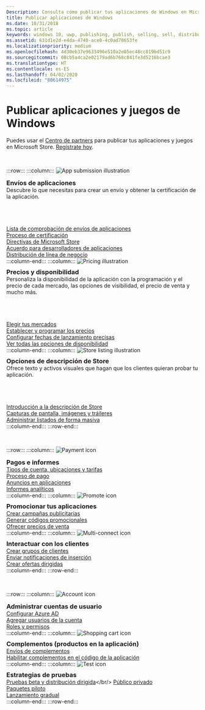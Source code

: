 ```yaml
---
Description: Consulta cómo publicar tus aplicaciones de Windows en Microsoft Store.
title: Publicar aplicaciones de Windows
ms.date: 10/31/2018
ms.topic: article
keywords: windows 10, uwp, publishing, publish, selling, sell, distribute, distributing, store, dashboard
ms.assetid: 631d1e2d-e4da-4740-ace0-4c0ad78653fe
ms.localizationpriority: medium
ms.openlocfilehash: 4d30eb37e9633496e510a2e05ec48cc819bd51c9
ms.sourcegitcommit: 08cb5a4ca2e02179ad6b768c841fe3d5216bcae3
ms.translationtype: HT
ms.contentlocale: es-ES
ms.lasthandoff: 04/02/2020
ms.locfileid: "80614975"
---
```

# <a name="publish-windows-apps-and-games"></a>Publicar aplicaciones y juegos de Windows  

Puedes usar el [Centro de partners](https://partner.microsoft.com/dashboard) para publicar tus aplicaciones y juegos en Microsoft Store. [Regístrate hoy](https://developer.microsoft.com/store/register).

<br/>

:::row:::
    :::column:::
        <img src="https://docs.microsoft.com/media/illustrations/teams-fast-track.svg" alt="App submission illustration" />
        <h3 style="margin-top: 10px; margin-bottom: 0px">Envíos de aplicaciones</h3>
        <p style="margin-top: 0px; margin-bottom: 50px">Descubre lo que necesitas para crear un envío y obtener la certificación de la aplicación.</p>
        <br>
        <a href="app-submissions.md">Lista de comprobación de envíos de aplicaciones</a><br/>
        <a href="the-app-certification-process.md">Proceso de certificación</a><br/>
        <a href="store-policies.md">Directivas de Microsoft Store</a><br/>
        <a href="//docs.microsoft.com/legal/windows/agreements/app-developer-agreement">Acuerdo para desarrolladores de aplicaciones</a><br/>
        <a href="distribute-lob-apps-to-enterprises.md">Distribución de línea de negocio</a><br/>
    :::column-end:::
    :::column:::
        <img src="https://docs.microsoft.com/media/illustrations/bcs-partner-advanced-management- billing-7.svg" alt="Pricing illustration" />
        <h3 style="margin-top: 10px; margin-bottom: 0px">Precios y disponibilidad</h3>
        <p style="margin-top: 0px; margin-bottom: 50px">Personaliza la disponibilidad de la aplicación con la programación y el precio de cada mercado, las opciones de visibilidad, el precio de venta y mucho más.</p>
        <br>
        <a href="define-pricing-and-market-selection.md">Elegir tus mercados</a><br/>
        <a href="set-and-schedule-app-pricing.md">Establecer y programar los precios</a><br/>
        <a href="configure-precise-release-scheduling.md">Configurar fechas de lanzamiento precisas</a><br/>
        <a href="set-app-pricing-and-availability.md">Ver todas las opciones de disponibilidad</a><br/>
    :::column-end:::
    :::column:::
        <img src="https://docs.microsoft.com/media/illustrations/biztalk-get-started-scenarios.svg" alt="Store listing illustration" />
        <h3 style="margin-top: 10px; margin-bottom: 0px">Opciones de descripción de Store</h3>
        <p style="margin-top: 0px; margin-bottom: 50px">Ofrece texto y activos visuales que hagan que los clientes quieran probar tu aplicación.</p>
        <br>
        <a href="create-app-store-listings.md">Introducción a la descripción de Store</a><br/>
        <a href="app-screenshots-and-images.md">Capturas de pantalla, imágenes y tráileres</a><br/>
        <a href="import-and-export-store-listings.md">Administrar listados de forma masiva</a><br/>
    :::column-end:::
:::row-end:::

<br/>

:::row:::
    :::column:::
        <img src="https://docs.microsoft.com/media/illustrations/team-services-get-started-account-manager.svg" alt="Payment icon" />
        <h3 style="margin-top: 10px; margin-bottom: 0px">Pagos e informes</h3>
        <a href="account-types-locations-and-fees.md">Tipos de cuenta, ubicaciones y tarifas</a><br/>
        <a href="getting-paid-apps.md">Proceso de pago</a><br/>
        <a href="in-app-ads.md">Anuncios en aplicaciones</a><br/>
        <a href="analytics.md">Informes analíticos</a><br/>
    :::column-end:::
    :::column:::
        <img src="https://docs.microsoft.com/media/illustrations/ms365enterprise-partner-news-2.svg" alt="Promote icon" />
        <h3 style="margin-top: 10px; margin-bottom: 0px">Promocionar tus aplicaciones</h3>
        <a href="create-an-ad-campaign-for-your-app.md">Crear campañas publicitarias</a><br/>
        <a href="generate-promotional-codes.md">Generar códigos promocionales</a><br/>
        <a href="put-apps-and-add-ons-on-sale.md">Ofrecer precios de venta</a><br/>
    :::column-end:::
    :::column:::
        <img src="https://docs.microsoft.com/media/illustrations/virtualization-hperv-server-community.svg" alt="Multi-connect icon" />
        <h3 style="margin-top: 10px; margin-bottom: 0px">Interactuar con los clientes</h3>
        <a href="create-customer-groups.md">Crear grupos de clientes</a><br/>
        <a href="send-push-notifications-to-your-apps-customers.md">Enviar notificaciones de inserción</a><br/>
        <a href="use-targeted-offers-to-maximize-engagement-and-conversions.md">Crear ofertas dirigidas</a><br/>
    :::column-end:::
:::row-end:::

<br/>

:::row:::
    :::column:::
        <img src="https://docs.microsoft.com/media/illustrations/bcs-user-management-add-customer-1.svg" alt="Account icon" />
        <h3 style="margin-top: 10px; margin-bottom: 0px">Administrar cuentas de usuario</h3>
        <a href="associate-azure-ad-with-dev-center.md">Configurar Azure AD</a><br/>
        <a href="add-users-groups-and-azure-ad-applications.md">Agregar usuarios de la cuenta</a><br/>
        <a href="set-custom-permissions-for-account-users.md">Roles y permisos</a><br/>
    :::column-end:::
    :::column:::
        <img src="https://docs.microsoft.com/media/illustrations/sql-get-started-download.svg" alt="Shopping cart icon" />
        <h3 style="margin-top: 10px; margin-bottom: 0px">Complementos (productos en la aplicación)</h3>
        <a href="add-on-submissions.md">Envíos de complementos</a><br/>
        <a href="../monetize/in-app-purchases-and-trials.md">Habilitar complementos en el código de la aplicación</a><br/>
    :::column-end:::
    :::column:::
        <img src="https://docs.microsoft.com/media/illustrations/team-services-dev-ops-test.svg" alt="Test icon" />
        <h3 style="margin-top: 10px; margin-bottom: 0px">Estrategias de pruebas</h3>
        <a href="beta-testing-and-targeted-distribution.md">Pruebas beta y distribución dirigida</a></br/> <a href="choose-visibility-options.md#audience">Público privado</a><br/>
        <a href="package-flights.md">Paquetes piloto</a><br/>
        <a href="gradual-package-rollout.md">Lanzamiento gradual</a><br/>
    :::column-end:::
:::row-end:::
